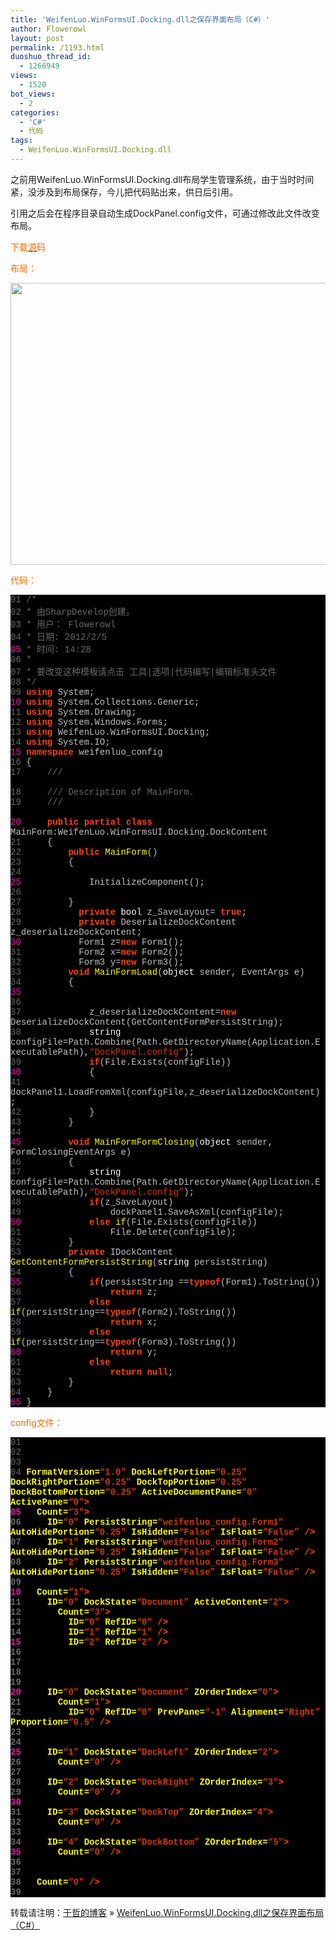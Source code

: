 ```yaml
---
title: 'WeifenLuo.WinFormsUI.Docking.dll之保存界面布局（C#）'
author: Flowerowl
layout: post
permalink: /1193.html
duoshuo_thread_id:
  - 1266949
views:
  - 1520
bot_views:
  - 2
categories:
  - 'C#'
  - 代码
tags:
  - WeifenLuo.WinFormsUI.Docking.dll
---
```

之前用WeifenLuo.WinFormsUI.Docking.dll布局学生管理系统，由于当时时间紧，没涉及到布局保存，今儿把代码贴出来，供日后引用。

引用之后会在程序目录自动生成DockPanel.config文件，可通过修改此文件改变布局。

<span style="color: #ff6600;">下载<a href="http://dl.dbank.com/c0c7apew3u" target="_blank"><span style="color: #ff6600;">源</span></a>码</span>

<span style="color: #ff6600;">布局：</span>

[<img class="aligncenter size-full wp-image-1195" title="123123123" src="http://lazynight.me/wp-content/uploads/2012/02/123123123.jpg" alt="" width="791" height="451" />][1]

<span style="color: #ff6600;">代码：</span>

<div class="source" style="font-family: '[object HTMLOptionElement]', Consolas, 'Lucida Console', 'Courier New'; color: #c0c0c0; background-color: #000000;">
  <span style="color: #696969;">01</span> <span style="color: #696969;">/*</span><br /> <span style="color: #696969;">02</span> <span style="color: #696969;"> * 由SharpDevelop创建。</span><br /> <span style="color: #696969;">03</span> <span style="color: #696969;"> * 用户： Flowerowl</span><br /> <span style="color: #696969;">04</span> <span style="color: #696969;"> * 日期: 2012/2/5</span><br /> <span style="color: #f810b0;">05</span> <span style="color: #696969;"> * 时间: 14:28</span><br /> <span style="color: #696969;">06</span> <span style="color: #696969;"> * </span><br /> <span style="color: #696969;">07</span> <span style="color: #696969;"> * 要改变这种模板请点击 工具|选项|代码编写|编辑标准头文件</span><br /> <span style="color: #696969;">08</span> <span style="color: #696969;"> */</span><br /> <span style="color: #696969;">09</span> <span style="color: #ff4400; font-weight: bold;">using</span> <span style="color: #c0c0c0;">System</span>;<br /> <span style="color: #f810b0;">10</span> <span style="color: #ff4400; font-weight: bold;">using</span> <span style="color: #c0c0c0;">System.Collections.Generic</span>;<br /> <span style="color: #696969;">11</span> <span style="color: #ff4400; font-weight: bold;">using</span> <span style="color: #c0c0c0;">System.Drawing</span>;<br /> <span style="color: #696969;">12</span> <span style="color: #ff4400; font-weight: bold;">using</span> <span style="color: #c0c0c0;">System.Windows.Forms</span>;<br /> <span style="color: #696969;">13</span> <span style="color: #ff4400; font-weight: bold;">using</span> <span style="color: #c0c0c0;">WeifenLuo.WinFormsUI.Docking</span>;<br /> <span style="color: #696969;">14</span> <span style="color: #ff4400; font-weight: bold;">using</span> <span style="color: #c0c0c0;">System.IO</span>;<br /> <span style="color: #f810b0;">15</span> <span style="color: #ff4400; font-weight: bold;">namespace</span> <span style="color: #c0c0c0;">weifenluo_config</span><br /> <span style="color: #696969;">16</span> <span style="color: #c0c0c0;">{</span><br /> <span style="color: #696969;">17</span>     <span style="color: #696969;">/// <summary></span><br /> <span style="color: #696969;">18</span>     <span style="color: #696969;">/// Description of MainForm.</span><br /> <span style="color: #696969;">19</span>     <span style="color: #696969;">/// </summary></span><br /> <span style="color: #f810b0;">20</span>     <span style="color: #ff4400; font-weight: bold;">public</span> <span style="color: #ff4400; font-weight: bold;">partial</span> <span style="color: #ff4400; font-weight: bold;">class</span> <span style="color: #c0c0c0;">MainForm</span><span style="color: #c0c0c0;">:</span><span style="color: #c0c0c0;">WeifenLuo</span><span style="color: #c0c0c0;">.</span><span style="color: #c0c0c0;">WinFormsUI</span><span style="color: #c0c0c0;">.</span><span style="color: #c0c0c0;">Docking</span><span style="color: #c0c0c0;">.</span><span style="color: #c0c0c0;">DockContent</span><br /> <span style="color: #696969;">21</span>     <span style="color: #c0c0c0;">{</span><br /> <span style="color: #696969;">22</span>         <span style="color: #ff4400; font-weight: bold;">public</span> <span style="color: #ffff00;">MainForm</span>()<br /> <span style="color: #696969;">23</span>         <span style="color: #c0c0c0;">{</span><br /> <span style="color: #696969;">24</span><br /> <span style="color: #f810b0;">25</span>             <span style="color: #c0c0c0;">InitializeComponent</span>();<br /> <span style="color: #696969;">26</span><br /> <span style="color: #696969;">27</span>         <span style="color: #c0c0c0;">}</span><br /> <span style="color: #696969;">28</span>           <span style="color: #ff4400; font-weight: bold;">private</span> <span style="color: #ffffff;">bool</span> <span style="color: #c0c0c0;">z_SaveLayout</span><span style="color: #c0c0c0;">=</span> <span style="color: #ff4400; font-weight: bold;">true</span>;<br /> <span style="color: #696969;">29</span>           <span style="color: #ff4400; font-weight: bold;">private</span> <span style="color: #c0c0c0;">DeserializeDockContent</span>   <span style="color: #c0c0c0;">z_deserializeDockContent</span>;<br /> <span style="color: #f810b0;">30</span>           <span style="color: #c0c0c0;">Form1</span> <span style="color: #c0c0c0;">z</span><span style="color: #c0c0c0;">=</span><span style="color: #ff4400; font-weight: bold;">new</span> <span style="color: #c0c0c0;">Form1</span>();<br /> <span style="color: #696969;">31</span>           <span style="color: #c0c0c0;">Form2</span> <span style="color: #c0c0c0;">x</span><span style="color: #c0c0c0;">=</span><span style="color: #ff4400; font-weight: bold;">new</span> <span style="color: #c0c0c0;">Form2</span>();<br /> <span style="color: #696969;">32</span>           <span style="color: #c0c0c0;">Form3</span> <span style="color: #c0c0c0;">y</span><span style="color: #c0c0c0;">=</span><span style="color: #ff4400; font-weight: bold;">new</span> <span style="color: #c0c0c0;">Form3</span>();<br /> <span style="color: #696969;">33</span>         <span style="color: #ff4400; font-weight: bold;">void</span> <span style="color: #ffff00;">MainFormLoad</span>(<span style="color: #ffffff;">object</span> <span style="color: #c0c0c0;">sender</span><span style="color: #c0c0c0;">,</span> <span style="color: #c0c0c0;">EventArgs</span> <span style="color: #c0c0c0;">e</span>)<br /> <span style="color: #696969;">34</span>         <span style="color: #c0c0c0;">{</span><br /> <span style="color: #f810b0;">35</span><br /> <span style="color: #696969;">36</span><br /> <span style="color: #696969;">37</span>             <span style="color: #c0c0c0;">z_deserializeDockContent</span><span style="color: #c0c0c0;">=</span><span style="color: #ff4400; font-weight: bold;">new</span> <span style="color: #c0c0c0;">DeserializeDockContent</span>(<span style="color: #c0c0c0;">GetContentFormPersistString</span>);<br /> <span style="color: #696969;">38</span>             <span style="color: #ffffff;">string</span> <span style="color: #c0c0c0;">configFile</span><span style="color: #c0c0c0;">=</span><span style="color: #c0c0c0;">Path</span><span style="color: #c0c0c0;">.</span><span style="color: #c0c0c0;">Combine</span>(<span style="color: #c0c0c0;">Path</span><span style="color: #c0c0c0;">.</span><span style="color: #c0c0c0;">GetDirectoryName</span>(<span style="color: #c0c0c0;">Application</span><span style="color: #c0c0c0;">.</span><span style="color: #c0c0c0;">ExecutablePath</span><span style="color: #c0c0c0;">),</span><span style="color: #d13800;">&#8220;DockPanel.config&#8221;</span>);<br /> <span style="color: #696969;">39</span>             <span style="color: #ff4400; font-weight: bold;">if</span>(<span style="color: #c0c0c0;">File</span><span style="color: #c0c0c0;">.</span><span style="color: #c0c0c0;">Exists</span>(<span style="color: #c0c0c0;">configFile</span>))<br /> <span style="color: #f810b0;">40</span>             <span style="color: #c0c0c0;">{</span><br /> <span style="color: #696969;">41</span>                 <span style="color: #c0c0c0;">dockPanel1</span><span style="color: #c0c0c0;">.</span><span style="color: #c0c0c0;">LoadFromXml</span>(<span style="color: #c0c0c0;">configFile</span><span style="color: #c0c0c0;">,</span><span style="color: #c0c0c0;">z_deserializeDockContent</span>);<br /> <span style="color: #696969;">42</span>             <span style="color: #c0c0c0;">}</span><br /> <span style="color: #696969;">43</span>         <span style="color: #c0c0c0;">}</span><br /> <span style="color: #696969;">44</span><br /> <span style="color: #f810b0;">45</span>         <span style="color: #ff4400; font-weight: bold;">void</span> <span style="color: #ffff00;">MainFormFormClosing</span>(<span style="color: #ffffff;">object</span> <span style="color: #c0c0c0;">sender</span><span style="color: #c0c0c0;">,</span> <span style="color: #c0c0c0;">FormClosingEventArgs</span> <span style="color: #c0c0c0;">e</span>)<br /> <span style="color: #696969;">46</span>         <span style="color: #c0c0c0;">{</span><br /> <span style="color: #696969;">47</span>             <span style="color: #ffffff;">string</span> <span style="color: #c0c0c0;">configFile</span><span style="color: #c0c0c0;">=</span><span style="color: #c0c0c0;">Path</span><span style="color: #c0c0c0;">.</span><span style="color: #c0c0c0;">Combine</span>(<span style="color: #c0c0c0;">Path</span><span style="color: #c0c0c0;">.</span><span style="color: #c0c0c0;">GetDirectoryName</span>(<span style="color: #c0c0c0;">Application</span><span style="color: #c0c0c0;">.</span><span style="color: #c0c0c0;">ExecutablePath</span><span style="color: #c0c0c0;">),</span><span style="color: #d13800;">&#8220;DockPanel.config&#8221;</span>);<br /> <span style="color: #696969;">48</span>             <span style="color: #ff4400; font-weight: bold;">if</span>(<span style="color: #c0c0c0;">z_SaveLayout</span>)<br /> <span style="color: #696969;">49</span>                 <span style="color: #c0c0c0;">dockPanel1</span><span style="color: #c0c0c0;">.</span><span style="color: #c0c0c0;">SaveAsXml</span>(<span style="color: #c0c0c0;">configFile</span>);<br /> <span style="color: #f810b0;">50</span>             <span style="color: #ff4400; font-weight: bold;">else</span> <span style="color: #ffff00;">if</span>(<span style="color: #c0c0c0;">File</span><span style="color: #c0c0c0;">.</span><span style="color: #c0c0c0;">Exists</span>(<span style="color: #c0c0c0;">configFile</span>))<br /> <span style="color: #696969;">51</span>                 <span style="color: #c0c0c0;">File</span><span style="color: #c0c0c0;">.</span><span style="color: #c0c0c0;">Delete</span>(<span style="color: #c0c0c0;">configFile</span>);<br /> <span style="color: #696969;">52</span>         <span style="color: #c0c0c0;">}</span><br /> <span style="color: #696969;">53</span>         <span style="color: #ff4400; font-weight: bold;">private</span> <span style="color: #c0c0c0;">IDockContent</span> <span style="color: #ffff00;">GetContentFormPersistString</span>(<span style="color: #ffffff;">string</span> <span style="color: #c0c0c0;">persistString</span>)<br /> <span style="color: #696969;">54</span>         <span style="color: #c0c0c0;">{</span><br /> <span style="color: #f810b0;">55</span>             <span style="color: #ff4400; font-weight: bold;">if</span>(<span style="color: #c0c0c0;">persistString</span> <span style="color: #c0c0c0;">==</span><span style="color: #ff4400; font-weight: bold;">typeof</span>(<span style="color: #c0c0c0;">Form1</span><span style="color: #c0c0c0;">).</span><span style="color: #c0c0c0;">ToString</span>())<br /> <span style="color: #696969;">56</span>                 <span style="color: #ff4400; font-weight: bold;">return</span> <span style="color: #c0c0c0;">z</span>;<br /> <span style="color: #696969;">57</span>             <span style="color: #ff4400; font-weight: bold;">else</span> <span style="color: #ffff00;">if</span>(<span style="color: #c0c0c0;">persistString</span><span style="color: #c0c0c0;">==</span><span style="color: #ff4400; font-weight: bold;">typeof</span>(<span style="color: #c0c0c0;">Form2</span><span style="color: #c0c0c0;">).</span><span style="color: #c0c0c0;">ToString</span>())<br /> <span style="color: #696969;">58</span>                 <span style="color: #ff4400; font-weight: bold;">return</span> <span style="color: #c0c0c0;">x</span>;<br /> <span style="color: #696969;">59</span>             <span style="color: #ff4400; font-weight: bold;">else</span> <span style="color: #ffff00;">if</span>(<span style="color: #c0c0c0;">persistString</span><span style="color: #c0c0c0;">==</span><span style="color: #ff4400; font-weight: bold;">typeof</span>(<span style="color: #c0c0c0;">Form3</span><span style="color: #c0c0c0;">).</span><span style="color: #c0c0c0;">ToString</span>())<br /> <span style="color: #f810b0;">60</span>                 <span style="color: #ff4400; font-weight: bold;">return</span> <span style="color: #c0c0c0;">y</span>;<br /> <span style="color: #696969;">61</span>             <span style="color: #ff4400; font-weight: bold;">else</span><br /> <span style="color: #696969;">62</span>                 <span style="color: #ff4400; font-weight: bold;">return</span> <span style="color: #ff4400; font-weight: bold;">null</span>;<br /> <span style="color: #696969;">63</span>         <span style="color: #c0c0c0;">}</span><br /> <span style="color: #696969;">64</span>     <span style="color: #c0c0c0;">}</span><br /> <span style="color: #f810b0;">65</span> <span style="color: #c0c0c0;">}</span>
</div>

<span style="color: #ff6600;">config文件：</span>

<div class="source" style="font-family: '[object HTMLOptionElement]', Consolas, 'Lucida Console', 'Courier New'; color: #c0c0c0; background-color: #000000;">
  <span style="color: #696969;">01</span> <span style="color: #ffffff;"><?xml version=&#8221;1.0&#8243; encoding=&#8221;utf-16&#8243;?></span><br /> <span style="color: #696969;">02</span> <span style="color: #696969;"><!&#8211;DockPanel configuration file. Author: Weifen Luo, all rights reserved.&#8211;></span><br /> <span style="color: #696969;">03</span> <span style="color: #696969;"><!&#8211;!!! AUTOMATICALLY GENERATED FILE. DO NOT MODIFY !!!&#8211;></span><br /> <span style="color: #696969;">04</span> <span style="color: #ff4400; font-weight: bold;"><DockPanel</span> <span style="color: #ffff00;">FormatVersion=</span><span style="color: #d13800;">&#8220;1.0&#8243;</span> <span style="color: #ffff00;">DockLeftPortion=</span><span style="color: #d13800;">&#8220;0.25&#8243;</span> <span style="color: #ffff00;">DockRightPortion=</span><span style="color: #d13800;">&#8220;0.25&#8243;</span> <span style="color: #ffff00;">DockTopPortion=</span><span style="color: #d13800;">&#8220;0.25&#8243;</span> <span style="color: #ffff00;">DockBottomPortion=</span><span style="color: #d13800;">&#8220;0.25&#8243;</span> <span style="color: #ffff00;">ActiveDocumentPane=</span><span style="color: #d13800;">&#8220;0&#8243;</span> <span style="color: #ffff00;">ActivePane=</span><span style="color: #d13800;">&#8220;0&#8243;</span><span style="color: #ff4400; font-weight: bold;">></span><br /> <span style="color: #f810b0;">05</span>   <span style="color: #ff4400; font-weight: bold;"><Contents</span> <span style="color: #ffff00;">Count=</span><span style="color: #d13800;">&#8220;3&#8243;</span><span style="color: #ff4400; font-weight: bold;">></span><br /> <span style="color: #696969;">06</span>     <span style="color: #ff4400; font-weight: bold;"><Content</span> <span style="color: #ffff00;">ID=</span><span style="color: #d13800;">&#8220;0&#8243;</span> <span style="color: #ffff00;">PersistString=</span><span style="color: #d13800;">&#8220;weifenluo_config.Form1&#8243;</span> <span style="color: #ffff00;">AutoHidePortion=</span><span style="color: #d13800;">&#8220;0.25&#8243;</span> <span style="color: #ffff00;">IsHidden=</span><span style="color: #d13800;">&#8220;False&#8221;</span> <span style="color: #ffff00;">IsFloat=</span><span style="color: #d13800;">&#8220;False&#8221;</span> <span style="color: #ff4400; font-weight: bold;">/></span><br /> <span style="color: #696969;">07</span>     <span style="color: #ff4400; font-weight: bold;"><Content</span> <span style="color: #ffff00;">ID=</span><span style="color: #d13800;">&#8220;1&#8243;</span> <span style="color: #ffff00;">PersistString=</span><span style="color: #d13800;">&#8220;weifenluo_config.Form2&#8243;</span> <span style="color: #ffff00;">AutoHidePortion=</span><span style="color: #d13800;">&#8220;0.25&#8243;</span> <span style="color: #ffff00;">IsHidden=</span><span style="color: #d13800;">&#8220;False&#8221;</span> <span style="color: #ffff00;">IsFloat=</span><span style="color: #d13800;">&#8220;False&#8221;</span> <span style="color: #ff4400; font-weight: bold;">/></span><br /> <span style="color: #696969;">08</span>     <span style="color: #ff4400; font-weight: bold;"><Content</span> <span style="color: #ffff00;">ID=</span><span style="color: #d13800;">&#8220;2&#8243;</span> <span style="color: #ffff00;">PersistString=</span><span style="color: #d13800;">&#8220;weifenluo_config.Form3&#8243;</span> <span style="color: #ffff00;">AutoHidePortion=</span><span style="color: #d13800;">&#8220;0.25&#8243;</span> <span style="color: #ffff00;">IsHidden=</span><span style="color: #d13800;">&#8220;False&#8221;</span> <span style="color: #ffff00;">IsFloat=</span><span style="color: #d13800;">&#8220;False&#8221;</span> <span style="color: #ff4400; font-weight: bold;">/></span><br /> <span style="color: #696969;">09</span>   <span style="color: #ff4400; font-weight: bold;"></Contents></span><br /> <span style="color: #f810b0;">10</span>   <span style="color: #ff4400; font-weight: bold;"><Panes</span> <span style="color: #ffff00;">Count=</span><span style="color: #d13800;">&#8220;1&#8243;</span><span style="color: #ff4400; font-weight: bold;">></span><br /> <span style="color: #696969;">11</span>     <span style="color: #ff4400; font-weight: bold;"><Pane</span> <span style="color: #ffff00;">ID=</span><span style="color: #d13800;">&#8220;0&#8243;</span> <span style="color: #ffff00;">DockState=</span><span style="color: #d13800;">&#8220;Document&#8221;</span> <span style="color: #ffff00;">ActiveContent=</span><span style="color: #d13800;">&#8220;2&#8243;</span><span style="color: #ff4400; font-weight: bold;">></span><br /> <span style="color: #696969;">12</span>       <span style="color: #ff4400; font-weight: bold;"><Contents</span> <span style="color: #ffff00;">Count=</span><span style="color: #d13800;">&#8220;3&#8243;</span><span style="color: #ff4400; font-weight: bold;">></span><br /> <span style="color: #696969;">13</span>         <span style="color: #ff4400; font-weight: bold;"><Content</span> <span style="color: #ffff00;">ID=</span><span style="color: #d13800;">&#8220;0&#8243;</span> <span style="color: #ffff00;">RefID=</span><span style="color: #d13800;">&#8220;0&#8243;</span> <span style="color: #ff4400; font-weight: bold;">/></span><br /> <span style="color: #696969;">14</span>         <span style="color: #ff4400; font-weight: bold;"><Content</span> <span style="color: #ffff00;">ID=</span><span style="color: #d13800;">&#8220;1&#8243;</span> <span style="color: #ffff00;">RefID=</span><span style="color: #d13800;">&#8220;1&#8243;</span> <span style="color: #ff4400; font-weight: bold;">/></span><br /> <span style="color: #f810b0;">15</span>         <span style="color: #ff4400; font-weight: bold;"><Content</span> <span style="color: #ffff00;">ID=</span><span style="color: #d13800;">&#8220;2&#8243;</span> <span style="color: #ffff00;">RefID=</span><span style="color: #d13800;">&#8220;2&#8243;</span> <span style="color: #ff4400; font-weight: bold;">/></span><br /> <span style="color: #696969;">16</span>       <span style="color: #ff4400; font-weight: bold;"></Contents></span><br /> <span style="color: #696969;">17</span>     <span style="color: #ff4400; font-weight: bold;"></Pane></span><br /> <span style="color: #696969;">18</span>   <span style="color: #ff4400; font-weight: bold;"></Panes></span><br /> <span style="color: #696969;">19</span>   <span style="color: #ff4400; font-weight: bold;"><DockWindows></span><br /> <span style="color: #f810b0;">20</span>     <span style="color: #ff4400; font-weight: bold;"><DockWindow</span> <span style="color: #ffff00;">ID=</span><span style="color: #d13800;">&#8220;0&#8243;</span> <span style="color: #ffff00;">DockState=</span><span style="color: #d13800;">&#8220;Document&#8221;</span> <span style="color: #ffff00;">ZOrderIndex=</span><span style="color: #d13800;">&#8220;0&#8243;</span><span style="color: #ff4400; font-weight: bold;">></span><br /> <span style="color: #696969;">21</span>       <span style="color: #ff4400; font-weight: bold;"><NestedPanes</span> <span style="color: #ffff00;">Count=</span><span style="color: #d13800;">&#8220;1&#8243;</span><span style="color: #ff4400; font-weight: bold;">></span><br /> <span style="color: #696969;">22</span>         <span style="color: #ff4400; font-weight: bold;"><Pane</span> <span style="color: #ffff00;">ID=</span><span style="color: #d13800;">&#8220;0&#8243;</span> <span style="color: #ffff00;">RefID=</span><span style="color: #d13800;">&#8220;0&#8243;</span> <span style="color: #ffff00;">PrevPane=</span><span style="color: #d13800;">&#8220;-1&#8243;</span> <span style="color: #ffff00;">Alignment=</span><span style="color: #d13800;">&#8220;Right&#8221;</span> <span style="color: #ffff00;">Proportion=</span><span style="color: #d13800;">&#8220;0.5&#8243;</span> <span style="color: #ff4400; font-weight: bold;">/></span><br /> <span style="color: #696969;">23</span>       <span style="color: #ff4400; font-weight: bold;"></NestedPanes></span><br /> <span style="color: #696969;">24</span>     <span style="color: #ff4400; font-weight: bold;"></DockWindow></span><br /> <span style="color: #f810b0;">25</span>     <span style="color: #ff4400; font-weight: bold;"><DockWindow</span> <span style="color: #ffff00;">ID=</span><span style="color: #d13800;">&#8220;1&#8243;</span> <span style="color: #ffff00;">DockState=</span><span style="color: #d13800;">&#8220;DockLeft&#8221;</span> <span style="color: #ffff00;">ZOrderIndex=</span><span style="color: #d13800;">&#8220;2&#8243;</span><span style="color: #ff4400; font-weight: bold;">></span><br /> <span style="color: #696969;">26</span>       <span style="color: #ff4400; font-weight: bold;"><NestedPanes</span> <span style="color: #ffff00;">Count=</span><span style="color: #d13800;">&#8220;0&#8243;</span> <span style="color: #ff4400; font-weight: bold;">/></span><br /> <span style="color: #696969;">27</span>     <span style="color: #ff4400; font-weight: bold;"></DockWindow></span><br /> <span style="color: #696969;">28</span>     <span style="color: #ff4400; font-weight: bold;"><DockWindow</span> <span style="color: #ffff00;">ID=</span><span style="color: #d13800;">&#8220;2&#8243;</span> <span style="color: #ffff00;">DockState=</span><span style="color: #d13800;">&#8220;DockRight&#8221;</span> <span style="color: #ffff00;">ZOrderIndex=</span><span style="color: #d13800;">&#8220;3&#8243;</span><span style="color: #ff4400; font-weight: bold;">></span><br /> <span style="color: #696969;">29</span>       <span style="color: #ff4400; font-weight: bold;"><NestedPanes</span> <span style="color: #ffff00;">Count=</span><span style="color: #d13800;">&#8220;0&#8243;</span> <span style="color: #ff4400; font-weight: bold;">/></span><br /> <span style="color: #f810b0;">30</span>     <span style="color: #ff4400; font-weight: bold;"></DockWindow></span><br /> <span style="color: #696969;">31</span>     <span style="color: #ff4400; font-weight: bold;"><DockWindow</span> <span style="color: #ffff00;">ID=</span><span style="color: #d13800;">&#8220;3&#8243;</span> <span style="color: #ffff00;">DockState=</span><span style="color: #d13800;">&#8220;DockTop&#8221;</span> <span style="color: #ffff00;">ZOrderIndex=</span><span style="color: #d13800;">&#8220;4&#8243;</span><span style="color: #ff4400; font-weight: bold;">></span><br /> <span style="color: #696969;">32</span>       <span style="color: #ff4400; font-weight: bold;"><NestedPanes</span> <span style="color: #ffff00;">Count=</span><span style="color: #d13800;">&#8220;0&#8243;</span> <span style="color: #ff4400; font-weight: bold;">/></span><br /> <span style="color: #696969;">33</span>     <span style="color: #ff4400; font-weight: bold;"></DockWindow></span><br /> <span style="color: #696969;">34</span>     <span style="color: #ff4400; font-weight: bold;"><DockWindow</span> <span style="color: #ffff00;">ID=</span><span style="color: #d13800;">&#8220;4&#8243;</span> <span style="color: #ffff00;">DockState=</span><span style="color: #d13800;">&#8220;DockBottom&#8221;</span> <span style="color: #ffff00;">ZOrderIndex=</span><span style="color: #d13800;">&#8220;5&#8243;</span><span style="color: #ff4400; font-weight: bold;">></span><br /> <span style="color: #f810b0;">35</span>       <span style="color: #ff4400; font-weight: bold;"><NestedPanes</span> <span style="color: #ffff00;">Count=</span><span style="color: #d13800;">&#8220;0&#8243;</span> <span style="color: #ff4400; font-weight: bold;">/></span><br /> <span style="color: #696969;">36</span>     <span style="color: #ff4400; font-weight: bold;"></DockWindow></span><br /> <span style="color: #696969;">37</span>   <span style="color: #ff4400; font-weight: bold;"></DockWindows></span><br /> <span style="color: #696969;">38</span>   <span style="color: #ff4400; font-weight: bold;"><FloatWindows</span> <span style="color: #ffff00;">Count=</span><span style="color: #d13800;">&#8220;0&#8243;</span> <span style="color: #ff4400; font-weight: bold;">/></span><br /> <span style="color: #696969;">39</span> <span style="color: #ff4400; font-weight: bold;"></DockPanel></span>
</div>

转载请注明：[于哲的博客][2] &raquo; [WeifenLuo.WinFormsUI.Docking.dll之保存界面布局（C#）][3]

 [1]: http://lazynight.me/wp-content/uploads/2012/02/123123123.jpg
 [2]: http://localhost/wordpress
 [3]: http://localhost/wordpress/1193.html